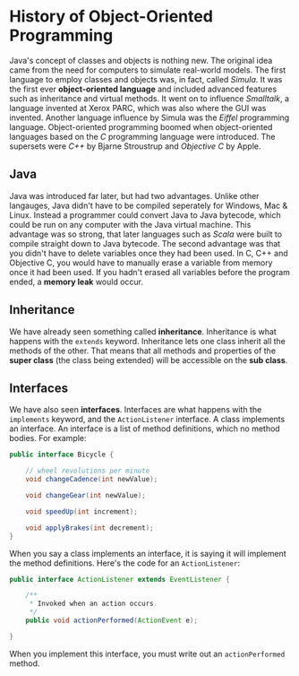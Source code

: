History of Object-Oriented Programming
===
Java's concept of classes and objects is nothing new. The original idea came from the need for computers to simulate real-world models. The first language to employ classes and objects was, in fact, called *Simula*. It was the first ever **object-oriented language** and included advanced features such as inheritance and virtual methods. It went on to influence *Smalltalk*, a language invented at Xerox PARC, which was also where the GUI was invented. Another language influence by Simula was the *Eiffel* programming language. Object-oriented programming boomed when object-oriented languages based on the *C* programming language were introduced. The supersets were *C++* by Bjarne Stroustrup and *Objective C* by Apple. 

## Java
Java was introduced far later, but had two advantages. Unlike other langauges, Java didn't have to be compiled seperately for Windows, Mac & Linux. Instead a programmer could convert Java to Java bytecode, which could be run on any computer with the Java virtual machine. This advantage was so strong, that later languages such as *Scala* were built to compile straight down to Java bytecode. The second advantage was that you didn't have to delete variables once they had been used. In C, C++ and Objective C, you would have to manually erase a variable from memory once it had been used. If you hadn't erased all variables before the program ended, a **memory leak** would occur.

## Inheritance
We have already seen something called  **inheritance**. Inheritance is what happens with the `extends` keyword. Inheritance lets one class inherit all the methods of the other. That means that all methods and properties of the **super class** (the class being extended) will be accessible on the **sub class**.

## Interfaces
We have also seen **interfaces**. Interfaces are what happens with the `implements` keyword, and the `ActionListener` interface. A class implements an interface. An interface is a list of method definitions, which no method bodies. For example:
```java
public interface Bicycle {

    // wheel revolutions per minute
    void changeCadence(int newValue);

    void changeGear(int newValue);

    void speedUp(int increment);

    void applyBrakes(int decrement);
}
```
When you say a class implements an interface, it is saying it will implement the method definitions. Here's the code for an `ActionListener`:
```java
public interface ActionListener extends EventListener {

    /**
     * Invoked when an action occurs.
     */
    public void actionPerformed(ActionEvent e);

}
```
When you implement this interface, you must write out an `actionPerformed` method.
